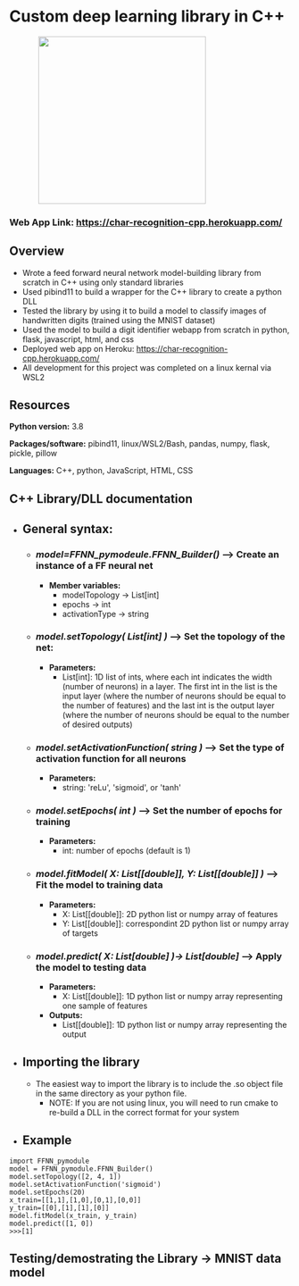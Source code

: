 
# Custom deep learning library in C++

<p float ="left" align="center">
  <img style="padding-right: 100px;" src="/cpp_FFNN_module/readme_pictures/video.gif" height="300" >
</p>

### Web App Link: https://char-recognition-cpp.herokuapp.com/

## Overview
* Wrote a feed forward neural network model-building library from scratch in C++ using only standard libraries
* Used pibind11 to build a wrapper for the C++ library to create a python DLL 
* Tested the library by using it to build a model to classify images of handwritten digits (trained using the MNIST dataset)
* Used the model to build a digit identifier webapp from scratch in python, flask, javascript, html, and css
* Deployed web app on Heroku: https://char-recognition-cpp.herokuapp.com/
* All development for this project was completed on a linux kernal via WSL2 

## Resources
**Python version:** 3.8

**Packages/software:** pibind11, linux/WSL2/Bash, pandas, numpy, flask, pickle, pillow

**Languages:** C++, python, JavaScript, HTML, CSS

## C++ Library/DLL documentation
* ## General syntax:
  - ### ***model=FFNN_pymodeule.FFNN_Builder()*** --> Create an instance of a FF neural net
    - **Member variables:**
      - modelTopology -> List[int]
      - epochs -> int
      - activationType -> string
  - ### ***model.setTopology( List[int] )*** --> Set the topology of the net:
    - **Parameters:**
      - List[int]: 1D list of ints, where each int indicates the width (number of neurons) in a layer. The first int in the list is the input layer (where the number of neurons should be equal to the number of features) and the last int is the output layer (where the number of neurons should be equal to the number of desired outputs)
  - ### ***model.setActivationFunction( string )*** --> Set the type of activation function for all neurons 
    - **Parameters:**
      - string: 'reLu', 'sigmoid', or 'tanh'
  - ### ***model.setEpochs( int )*** --> Set the number of epochs for training
    - **Parameters:**
      - int: number of epochs (default is 1)
  - ### ***model.fitModel( X: List[[double]], Y: List[[double]] )*** --> Fit the model to training data
    - **Parameters:**
      - X: List[[double]]: 2D python list or numpy array of features
      - Y: List[[double]]: correspondint 2D python list or numpy array of targets
  - ### ***model.predict( X: List[double] )-> List[double]*** --> Apply the model to testing data
    - **Parameters:**
      - X: List[[double]]: 1D python list or numpy array representing one sample of features
    - **Outputs:**
      - List[[double]]: 1D python list or numpy array representing the output 
* ## Importing the library
  - The easiest way to import the library is to include the .so object file in the same directory as your python file. 
    - NOTE: If you are not using linux, you will need to run cmake to re-build a DLL in the correct format for your system
* ## Example

```
import FFNN_pymodule
model = FFNN_pymodule.FFNN_Builder()
model.setTopology([2, 4, 1])
model.setActivationFunction('sigmoid')
model.setEpochs(20)
x_train=[[1,1],[1,0],[0,1],[0,0]]
y_train=[[0],[1],[1],[0]]
model.fitModel(x_train, y_train)
model.predict([1, 0])
>>>[1]
```

## Testing/demostrating the Library -> MNIST data model

